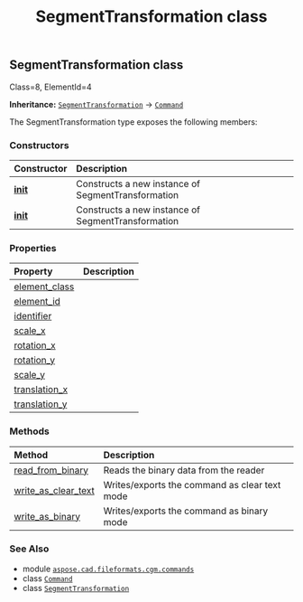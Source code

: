 ﻿---
title: SegmentTransformation class
second_title: Aspose.CAD for Python via .NET API References
description: 
type: docs
weight: 1590
url: /python-net/aspose.cad.fileformats.cgm.commands/segmenttransformation/
is_root: false
---

## SegmentTransformation class

Class=8, ElementId=4



**Inheritance:** [`SegmentTransformation`](/cad/python-net/aspose.cad.fileformats.cgm.commands/segmenttransformation) → 
[`Command`](/cad/python-net/aspose.cad.fileformats.cgm.commands/command)



The SegmentTransformation type exposes the following members:

### Constructors
| Constructor | Description |
| :- | :- |
| [__init__](/cad/python-net/aspose.cad.fileformats.cgm.commands/segmenttransformation/__init__/#aspose.cad.fileformats.cgm.CgmFile) | Constructs a new instance of SegmentTransformation |
| [__init__](/cad/python-net/aspose.cad.fileformats.cgm.commands/segmenttransformation/__init__/#aspose.cad.fileformats.cgm.CgmFile-int-float-float-float-float-float-float) | Constructs a new instance of SegmentTransformation |


### Properties
| Property | Description |
| :- | :- |
| [element_class](/cad/python-net/aspose.cad.fileformats.cgm.commands/segmenttransformation/element_class) |  |
| [element_id](/cad/python-net/aspose.cad.fileformats.cgm.commands/segmenttransformation/element_id) |  |
| [identifier](/cad/python-net/aspose.cad.fileformats.cgm.commands/segmenttransformation/identifier) |  |
| [scale_x](/cad/python-net/aspose.cad.fileformats.cgm.commands/segmenttransformation/scale_x) |  |
| [rotation_x](/cad/python-net/aspose.cad.fileformats.cgm.commands/segmenttransformation/rotation_x) |  |
| [rotation_y](/cad/python-net/aspose.cad.fileformats.cgm.commands/segmenttransformation/rotation_y) |  |
| [scale_y](/cad/python-net/aspose.cad.fileformats.cgm.commands/segmenttransformation/scale_y) |  |
| [translation_x](/cad/python-net/aspose.cad.fileformats.cgm.commands/segmenttransformation/translation_x) |  |
| [translation_y](/cad/python-net/aspose.cad.fileformats.cgm.commands/segmenttransformation/translation_y) |  |


### Methods
| Method | Description |
| :- | :- |
| [read_from_binary](/cad/python-net/aspose.cad.fileformats.cgm.commands/segmenttransformation/read_from_binary/#aspose.cad.fileformats.cgm.IBinaryReader) | Reads the binary data from the reader |
| [write_as_clear_text](/cad/python-net/aspose.cad.fileformats.cgm.commands/segmenttransformation/write_as_clear_text/#aspose.cad.fileformats.cgm.IClearTextWriter) | Writes/exports the command as clear text mode |
| [write_as_binary](/cad/python-net/aspose.cad.fileformats.cgm.commands/segmenttransformation/write_as_binary/#aspose.cad.fileformats.cgm.IBinaryWriter) | Writes/exports the command as binary mode |



### See Also
* module [`aspose.cad.fileformats.cgm.commands`](..)
* class [`Command`](/cad/python-net/aspose.cad.fileformats.cgm.commands/command)
* class [`SegmentTransformation`](/cad/python-net/aspose.cad.fileformats.cgm.commands/segmenttransformation)
